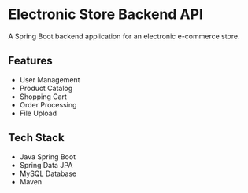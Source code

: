 ﻿# Electronic Store Backend API

A Spring Boot backend application for an electronic e-commerce store.

## Features
- User Management
- Product Catalog  
- Shopping Cart
- Order Processing
- File Upload

## Tech Stack
- Java Spring Boot
- Spring Data JPA
- MySQL Database
- Maven
